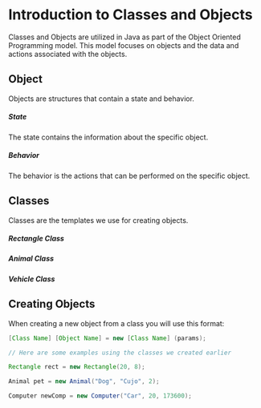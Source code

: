 # Introduction to Classes and Objects

Classes and Objects are utilized in Java as part of the Object Oriented Programming model. This model focuses on objects and the data and actions associated with the objects.

## Object

Objects are structures that contain a state and behavior. 

##### State
The state contains the information about the specific object.

##### Behavior
The behavior is the actions that can be performed on the specific object.

## Classes
Classes are the templates we use for creating objects.

##### Rectangle Class

##### Animal Class

##### Vehicle Class

## Creating Objects

When creating a new object from a class you will use this format:

``` Java 
[Class Name] [Object Name] = new [Class Name] (params);

// Here are some examples using the classes we created earlier

Rectangle rect = new Rectangle(20, 8);

Animal pet = new Animal("Dog", "Cujo", 2);

Computer newComp = new Computer("Car", 20, 173600);
```